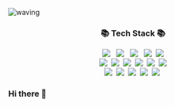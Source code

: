 ![waving](https://capsule-render.vercel.app/api?type=waving&height=200&text=newmcb&fontAlign=80&fontAlignY=40&color=gradient&desc=GitHub%20Profile&descAlign=80)


<h3 align="center">📚 Tech Stack 📚</h3>
<p align="center">
<img src="https://img.shields.io/badge/javasciprt-F7DF1E?style=for-the-badge&logo=javascript&logoColor=black" />
  &nbsp 
<img src="https://img.shields.io/badge/typescript-3178C6?style=for-the-badge&logo=typescript&logoColor=white" />
  &nbsp 
<img src="https://img.shields.io/badge/react-61DAFB?style=for-the-badge&logo=react&logoColor=black" />
  &nbsp 
<img src="https://img.shields.io/badge/next.js-000000?style=for-the-badge&logo=Next.js&logoColor=white" />&nbsp 
<img src="https://img.shields.io/badge/mobx-FF9955?style=for-the-badge&logo=mobx&logoColor=white" /><br/>
<img src="https://img.shields.io/badge/JAVA-007396?style=for-the-badge&logo=java&logoColor=white">&nbsp 
  <img src="https://img.shields.io/badge/nodejs-339933?style=for-the-badge&logo=node.js&logoColor=white" />&nbsp 
  <img src="https://img.shields.io/badge/Prisma-2D3748?style=for-the-badge&logo=Prisma&logoColor=white" />&nbsp 
<img src="https://img.shields.io/badge/MySQL-4479A1?style=for-the-badge&logo=MySQL&logoColor=white">&nbsp 
<img src="https://img.shields.io/badge/Oracle-F80000?style=for-the-badge&logo=Oracle&logoColor=white">&nbsp 
<img src="https://img.shields.io/badge/SpringBoot-6DB33F?style=for-the-badge&logo=SpringBoot&logoColor=white"><br/>
<img src="https://img.shields.io/badge/slack-4A154B?style=for-the-badge&logo=slack&logoColor=white">&nbsp
<img src="https://img.shields.io/badge/jira-0052CC?style=for-the-badge&logo=jira&logoColor=white">&nbsp 
<img src="https://img.shields.io/badge/Confluence-172B4D?style=for-the-badge&logo=Confluence&logoColor=white">&nbsp
<img src="https://img.shields.io/badge/notion-000000?style=for-the-badge&logo=notion&logoColor=white">&nbsp 
<img src="https://img.shields.io/badge/Figma-F24E1E?style=for-the-badge&logo=Figma&logoColor=white">&nbsp 
  
</p>



### Hi there 👋

<!--
**newmcb/newmcb** is a ✨ _special_ ✨ repository because its `README.md` (this file) appears on your GitHub profile.

Here are some ideas to get you started:

- 🔭 I’m currently working on ...
- 🌱 I’m currently learning ...
- 👯 I’m looking to collaborate on ...
- 🤔 I’m looking for help with ...
- 💬 Ask me about ...
- 📫 How to reach me: ...
- 😄 Pronouns: ...
- ⚡ Fun fact: ...
-->
